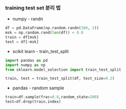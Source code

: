 ### training test set 분리 법

* numpy - randn

``` python 
df = pd.DataFrame(np.random.randn(100, 2))
msk = np.random.rand(len(df)) < 0.8
train = df[msk]
test = df[~msk]
```

* scikit learn - train_test_split

``` python
import pandas as pd
import numpy as np
from sklearn.model_selection import train_test_split

train, test = train_test_split(df, test_size=0.2)
```

* pandas - random sample

``` python
train=df.sample(frac=0.8,random_state=200)
test=df.drop(train.index)
```